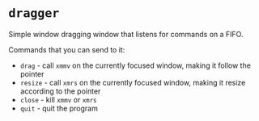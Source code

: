 # `dragger`

Simple window dragging window that listens for commands on a FIFO.

Commands that you can send to it:

* `drag` - call `xmmv` on the currently focused window, making it follow the
pointer
* `resize` - call `xmrs` on the currently focused window, making it resize
according to the pointer
* `close` - kill `xmmv` or `xmrs`
* `quit` - quit the program
